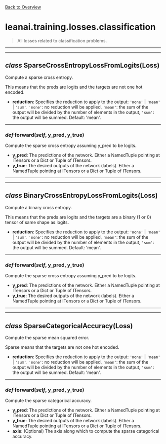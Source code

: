[Back to Overview](../../../README.md)



# leanai.training.losses.classification

> All losses related to classification problems.


---
---
## *class* **SparseCrossEntropyLossFromLogits**(Loss)

Compute a sparse cross entropy.

This means that the preds are logits and the targets are not one hot encoded.

* **reduction**: Specifies the reduction to apply to the output: `'none'` | `'mean'` | `'sum'`. `'none'`: no reduction will be applied, `'mean'`: the sum of the output will be divided by the number of elements in the output, `'sum'`: the output will be summed. Default: 'mean'.


---
### *def* **forward**(*self*, y_pred, y_true)

Compute the sparse cross entropy assuming y_pred to be logits.

* **y_pred**: The predictions of the network. Either a NamedTuple pointing at ITensors or a Dict or Tuple of ITensors.
* **y_true**: The desired outputs of the network (labels). Either a NamedTuple pointing at ITensors or a Dict or Tuple of ITensors.


---
---
## *class* **BinaryCrossEntropyLossFromLogits**(Loss)

Compute a binary cross entropy.

This means that the preds are logits and the targets are a binary (1 or 0) tensor of same shape as logits.

* **reduction**: Specifies the reduction to apply to the output: `'none'` | `'mean'` | `'sum'`. `'none'`: no reduction will be applied, `'mean'`: the sum of the output will be divided by the number of elements in the output, `'sum'`: the output will be summed. Default: 'mean'.


---
### *def* **forward**(*self*, y_pred, y_true)

Compute the sparse cross entropy assuming y_pred to be logits.

* **y_pred**: The predictions of the network. Either a NamedTuple pointing at ITensors or a Dict or Tuple of ITensors.
* **y_true**: The desired outputs of the network (labels). Either a NamedTuple pointing at ITensors or a Dict or Tuple of ITensors.


---
---
## *class* **SparseCategoricalAccuracy**(Loss)

Compute the sparse mean squared error.

Sparse means that the targets are not one hot encoded.

* **reduction**: Specifies the reduction to apply to the output: `'none'` | `'mean'` | `'sum'`. `'none'`: no reduction will be applied, `'mean'`: the sum of the output will be divided by the number of elements in the output, `'sum'`: the output will be summed. Default: 'mean'.


---
### *def* **forward**(*self*, y_pred, y_true)

Compute the sparse categorical accuracy.

* **y_pred**: The predictions of the network. Either a NamedTuple pointing at ITensors or a Dict or Tuple of ITensors.
* **y_true**: The desired outputs of the network (labels). Either a NamedTuple pointing at ITensors or a Dict or Tuple of ITensors.
* **axis**: (Optional) The axis along which to compute the sparse categorical accuracy.


